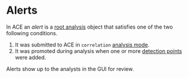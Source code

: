 # Alerts

In ACE an *alert* is a [root analysis](root_analysis.md) object that satisfies one of the two following conditions.

1. It was submitted to ACE in `correlation` [analysis mode](analysis_modes.md).
2. It was promoted during analysis when one or more [detection points](detection_points.md) were added.

Alerts show up to the analysts in the GUI for review.